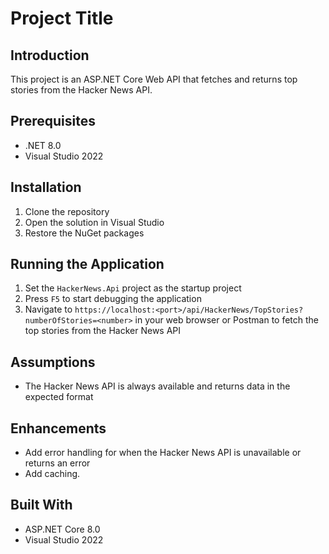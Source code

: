 # Project Title

## Introduction

This project is an ASP.NET Core Web API that fetches and returns top stories from the Hacker News API.

## Prerequisites

- .NET 8.0 
- Visual Studio 2022

## Installation

1. Clone the repository
2. Open the solution in Visual Studio
3. Restore the NuGet packages

## Running the Application

1. Set the `HackerNews.Api` project as the startup project
2. Press `F5` to start debugging the application
3. Navigate to `https://localhost:<port>/api/HackerNews/TopStories?numberOfStories=<number>` in your web browser or Postman to fetch the top stories from the Hacker News API

## Assumptions

- The Hacker News API is always available and returns data in the expected format

## Enhancements

- Add error handling for when the Hacker News API is unavailable or returns an error
- Add caching.
## Built With

- ASP.NET Core 8.0
- Visual Studio 2022



